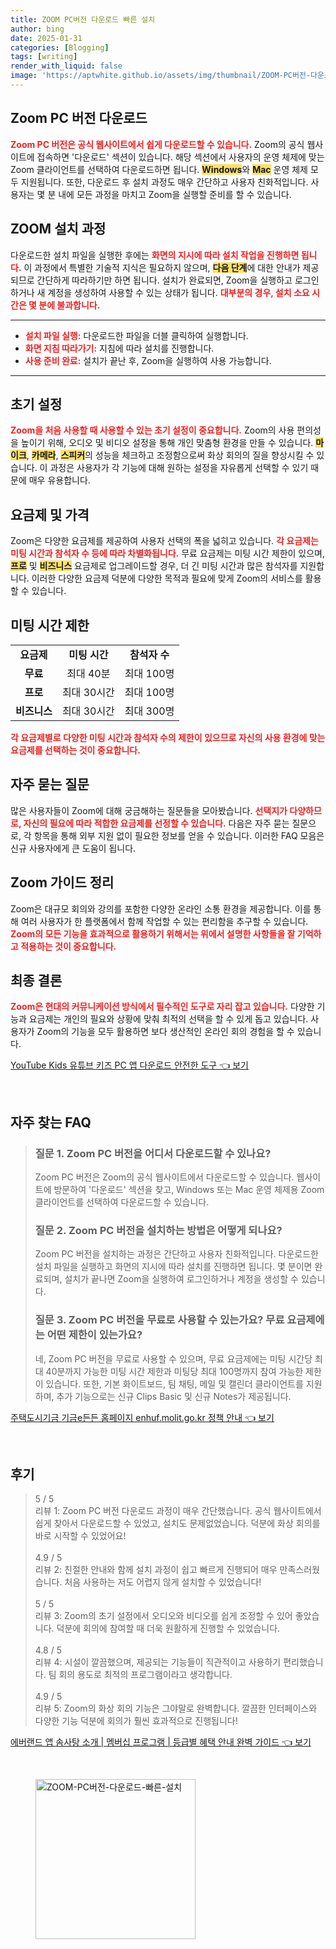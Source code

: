 ```yaml
---
title: ZOOM PC버전 다운로드 빠른 설치
author: bing
date: 2025-01-31
categories: [Blogging]
tags: [writing]
render_with_liquid: false
image: 'https://aptwhite.github.io/assets/img/thumbnail/ZOOM-PC버전-다운로드-빠른-설치.webp'
---
```



<h2 id='Zoom_PC_버전_다운로드'>Zoom PC 버전 다운로드</h2>

<p><b><span style="color: #ee2323;">Zoom PC 버전은 공식 웹사이트에서 쉽게 다운로드할 수 있습니다.</span></b> Zoom의 공식 웹사이트에 접속하면 '다운로드' 섹션이 있습니다. 해당 섹션에서 사용자의 운영 체제에 맞는 Zoom 클라이언트를 선택하여 다운로드하면 됩니다. <b><span style="background-color: #ffe066;">Windows</span></b>와 <b><span style="background-color: #ffe066;">Mac</span></b> 운영 체제 모두 지원됩니다. 또한, 다운로드 후 설치 과정도 매우 간단하고 사용자 친화적입니다. 사용자는 몇 분 내에 모든 과정을 마치고 Zoom을 실행할 준비를 할 수 있습니다.</p>

<h2 id='ZOOM_설치_과정'>ZOOM 설치 과정</h2>

<p>다운로드한 설치 파일을 실행한 후에는 <b><span style="color: #ee2323;">화면의 지시에 따라 설치 작업을 진행하면 됩니다.</span></b> 이 과정에서 특별한 기술적 지식은 필요하지 않으며, <b><span style="background-color: #ffe066;">다음 단계</span></b>에 대한 안내가 제공되므로 간단하게 따라하기만 하면 됩니다. 설치가 완료되면, Zoom을 실행하고 로그인하거나 새 계정을 생성하여 사용할 수 있는 상태가 됩니다. <b><span style="color: #ee2323;">대부분의 경우, 설치 소요 시간은 몇 분에 불과합니다.</span></b></p>

<hr />

<ul>
    <li><b><span style="color: #ee2323;">설치 파일 실행:</span></b> 다운로드한 파일을 더블 클릭하여 실행합니다.</li>
    <li><b><span style="color: #ee2323;">화면 지침 따라가기:</span></b> 지침에 따라 설치를 진행합니다.</li>
    <li><b><span style="color: #ee2323;">사용 준비 완료:</span></b> 설치가 끝난 후, Zoom을 실행하여 사용 가능합니다.</li>
</ul>

<hr />

<h2 id='초기_설정'>초기 설정</h2>

<p><b><span style="color: #ee2323;">Zoom을 처음 사용할 때 사용할 수 있는 초기 설정이 중요합니다.</span></b> Zoom의 사용 편의성을 높이기 위해, 오디오 및 비디오 설정을 통해 개인 맞춤형 환경을 만들 수 있습니다. <b><span style="background-color: #ffe066;">마이크</span></b>, <b><span style="background-color: #ffe066;">카메라</span></b>, <b><span style="background-color: #ffe066;">스피커</span></b>의 성능을 체크하고 조정함으로써 화상 회의의 질을 향상시킬 수 있습니다. 이 과정은 사용자가 각 기능에 대해 원하는 설정을 자유롭게 선택할 수 있기 때문에 매우 유용합니다.</p>

<h2 id='요금제_및_가격'>요금제 및 가격</h2>

<p>Zoom은 다양한 요금제를 제공하여 사용자 선택의 폭을 넓히고 있습니다. <b><span style="color: #ee2323;">각 요금제는 미팅 시간과 참석자 수 등에 따라 차별화됩니다.</span></b> 무료 요금제는 미팅 시간 제한이 있으며, <b><span style="background-color: #ffe066;">프로</span></b> 및 <b><span style="background-color: #ffe066;">비즈니스</span></b> 요금제로 업그레이드할 경우, 더 긴 미팅 시간과 많은 참석자를 지원합니다. 이러한 다양한 요금제 덕분에 다양한 목적과 필요에 맞게 Zoom의 서비스를 활용할 수 있습니다.</p>

<h2 id='미팅_시간_제한'>미팅 시간 제한</h2>

<table>
    <tr>
        <td style="text-align: center; height: 17px;"><b>요금제</b></td>
        <td style="text-align: center; height: 17px;"><b>미팅 시간</b></td>
        <td style="text-align: center; height: 17px;"><b>참석자 수</b></td>
    </tr>
    <tr>
        <td style="text-align: center; height: 17px;"><b>무료</b></td>
        <td style="text-align: center; height: 17px;">최대 40분</td>
        <td style="text-align: center; height: 17px;">최대 100명</td>
    </tr>
    <tr>
        <td style="text-align: center; height: 17px;"><b>프로</b></td>
        <td style="text-align: center; height: 17px;">최대 30시간</td>
        <td style="text-align: center; height: 17px;">최대 100명</td>
    </tr>
    <tr>
        <td style="text-align: center; height: 17px;"><b>비즈니스</b></td>
        <td style="text-align: center; height: 17px;">최대 30시간</td>
        <td style="text-align: center; height: 17px;">최대 300명</td>
    </tr>
</table>

<p><b><span style="color: #ee2323;">각 요금제별로 다양한 미팅 시간과 참석자 수의 제한이 있으므로 자신의 사용 환경에 맞는 요금제를 선택하는 것이 중요합니다.</span></b></p>

<h2 id='자주_묻는_질문'>자주 묻는 질문</h2>

<p>많은 사용자들이 Zoom에 대해 궁금해하는 질문들을 모아봤습니다. <b><span style="color: #ee2323;">선택지가 다양하므로, 자신의 필요에 따라 적합한 요금제를 선정할 수 있습니다.</span></b> 다음은 자주 묻는 질문으로, 각 항목을 통해 외부 지원 없이 필요한 정보를 얻을 수 있습니다. 이러한 FAQ 모음은 신규 사용자에게 큰 도움이 됩니다.</p>

<h2 id='Zoom_가이드_정리'>Zoom 가이드 정리</h2>

<p>Zoom은 대규모 회의와 강의를 포함한 다양한 온라인 소통 환경을 제공합니다. 이를 통해 여러 사용자가 한 플랫폼에서 함께 작업할 수 있는 편리함을 추구할 수 있습니다. <b><span style="color: #ee2323;">Zoom의 모든 기능을 효과적으로 활용하기 위해서는 위에서 설명한 사항들을 잘 기억하고 적용하는 것이 중요합니다.</span></b></p>

<h2 id='최종_결론'>최종 결론</h2>

<p><b><span style="color: #ee2323;">Zoom은 현대의 커뮤니케이션 방식에서 필수적인 도구로 자리 잡고 있습니다.</span></b> 다양한 기능과 요금제는 개인의 필요와 상황에 맞춰 최적의 선택을 할 수 있게 돕고 있습니다. 사용자가 Zoom의 기능을 모두 활용하면 보다 생산적인 온라인 회의 경험을 할 수 있습니다.</p>


<p><a class="click-button" title="YouTube Kids 유튜브 키즈 PC 앱 다운로드 안전한 도구" href="https://aptwhite.github.io/posts/YouTube-Kids-%EC%9C%A0%ED%8A%9C%EB%B8%8C-%ED%82%A4%EC%A6%88-PC-%EC%95%B1-%EB%8B%A4%EC%9A%B4%EB%A1%9C%EB%93%9C-%EC%95%88%EC%A0%84%ED%95%9C-%EB%8F%84%EA%B5%AC/" rel="dofollow">YouTube Kids 유튜브 키즈 PC 앱 다운로드 안전한 도구 👈 보기</a></p><br>
<h2 id='자주_찾는_FAQ'>자주 찾는 FAQ</h2>
<div itemscope="" itemtype="https://schema.org/FAQPage"> 
<blockquote> 
<div itemscope="" itemprop="mainEntity" itemtype="https://schema.org/Question"> 
<h3 itemprop="name">질문 1. Zoom PC 버전을 어디서 다운로드할 수 있나요?</h3> 
<div itemscope="" itemprop="acceptedAnswer" itemtype="https://schema.org/Answer"> 
<span itemprop="text"> 
<p>Zoom PC 버전은 Zoom의 공식 웹사이트에서 다운로드할 수 있습니다. 웹사이트에 방문하여 '다운로드' 섹션을 찾고, Windows 또는 Mac 운영 체제용 Zoom 클라이언트를 선택하여 다운로드할 수 있습니다.</p> 
</span> 
</div> 
</div> 
<div itemscope="" itemprop="mainEntity" itemtype="https://schema.org/Question"> 
<h3 itemprop="name">질문 2. Zoom PC 버전을 설치하는 방법은 어떻게 되나요?</h3> 
<div itemscope="" itemprop="acceptedAnswer" itemtype="https://schema.org/Answer"> 
<span itemprop="text"> 
<p>Zoom PC 버전을 설치하는 과정은 간단하고 사용자 친화적입니다. 다운로드한 설치 파일을 실행하고 화면의 지시에 따라 설치를 진행하면 됩니다. 몇 분이면 완료되며, 설치가 끝나면 Zoom을 실행하여 로그인하거나 계정을 생성할 수 있습니다.</p> 
</span> 
</div> 
</div> 
<div itemscope="" itemprop="mainEntity" itemtype="https://schema.org/Question"> 
<h3 itemprop="name">질문 3. Zoom PC 버전을 무료로 사용할 수 있는가요? 무료 요금제에는 어떤 제한이 있는가요?</h3> 
<div itemscope="" itemprop="acceptedAnswer" itemtype="https://schema.org/Answer"> 
<span itemprop="text"> 
<p>네, Zoom PC 버전을 무료로 사용할 수 있으며, 무료 요금제에는 미팅 시간당 최대 40분까지 가능한 미팅 시간 제한과 미팅당 최대 100명까지 참여 가능한 제한이 있습니다. 또한, 기본 화이트보드, 팀 채팅, 메일 및 캘린더 클라이언트를 지원하며, 추가 기능으로는 신규 Clips Basic 및 신규 Notes가 제공됩니다.</p> 
</span> 
</div> 
</div> 
</blockquote> 
</div>
<p><a class="click-button" title="주택도시기금 기금e든든 홈페이지 enhuf.molit.go.kr 정책 안내" href="https://aptwhite.github.io/posts/%EC%A3%BC%ED%83%9D%EB%8F%84%EC%8B%9C%EA%B8%B0%EA%B8%88-%EA%B8%B0%EA%B8%88e%EB%93%A0%EB%93%A0-%ED%99%88%ED%8E%98%EC%9D%B4%EC%A7%80-enhuf.molit.go.kr-%EC%A0%95%EC%B1%85-%EC%95%88%EB%82%B4/" rel="dofollow">주택도시기금 기금e든든 홈페이지 enhuf.molit.go.kr 정책 안내 👈 보기</a></p><br>
<h2 id='후기'>후기</h2>
<div itemscope itemtype="https://schema.org/Product">
  <blockquote>
  <div itemprop="review" itemscope itemtype="https://schema.org/Review">
      <div itemprop="reviewRating" itemscope itemtype="https://schema.org/Rating"> <span itemprop="ratingValue">5</span> / <span itemprop="bestRating">5</span> </div>
      <span itemprop="reviewBody">리뷰 1: Zoom PC 버전 다운로드 과정이 매우 간단했습니다. 공식 웹사이트에서 쉽게 찾아서 다운로드할 수 있었고, 설치도 문제없었습니다. 덕분에 화상 회의를 바로 시작할 수 있었어요!</span>
  </div>
  <br>
  <div itemprop="review" itemscope itemtype="https://schema.org/Review">
      <div itemprop="reviewRating" itemscope itemtype="https://schema.org/Rating"> <span itemprop="ratingValue">4.9</span> / <span itemprop="bestRating">5</span> </div>
      <span itemprop="reviewBody">리뷰 2: 친절한 안내와 함께 설치 과정이 쉽고 빠르게 진행되어 매우 만족스러웠습니다. 처음 사용하는 저도 어렵지 않게 설치할 수 있었습니다!</span>
  </div>
  <br>
  <div itemprop="review" itemscope itemtype="https://schema.org/Review">
      <div itemprop="reviewRating" itemscope itemtype="https://schema.org/Rating"> <span itemprop="ratingValue">5</span> / <span itemprop="bestRating">5</span> </div>
      <span itemprop="reviewBody">리뷰 3: Zoom의 초기 설정에서 오디오와 비디오를 쉽게 조정할 수 있어 좋았습니다. 덕분에 회의에 참여할 때 더욱 원활하게 진행할 수 있었습니다.</span>
  </div>
  <br>
  <div itemprop="review" itemscope itemtype="https://schema.org/Review">
      <div itemprop="reviewRating" itemscope itemtype="https://schema.org/Rating"> <span itemprop="ratingValue">4.8</span> / <span itemprop="bestRating">5</span> </div>
      <span itemprop="reviewBody">리뷰 4: 시설이 깔끔했으며, 제공되는 기능들이 직관적이고 사용하기 편리했습니다. 팀 회의 용도로 최적의 프로그램이라고 생각합니다.</span>
  </div>
  <br>
  <div itemprop="review" itemscope itemtype="https://schema.org/Review">
      <div itemprop="reviewRating" itemscope itemtype="https://schema.org/Rating"> <span itemprop="ratingValue">4.9</span> / <span itemprop="bestRating">5</span> </div>
      <span itemprop="reviewBody">리뷰 5: Zoom의 화상 회의 기능은 그야말로 완벽합니다. 깔끔한 인터페이스와 다양한 기능 덕분에 회의가 훨씬 효과적으로 진행됩니다!</span>
  </div>
  </blockquote>
</div>
<p><a class="click-button" title="에버랜드 앱 솜사탕 소개 | 멤버십 프로그램 | 등급별 혜택 안내 완벽 가이드" href="https://aptwhite.github.io/posts/%EC%97%90%EB%B2%84%EB%9E%9C%EB%93%9C-%EC%95%B1-%EC%86%9C%EC%82%AC%ED%83%95-%EC%86%8C%EA%B0%9C-%EB%A9%A4%EB%B2%84%EC%8B%AD-%ED%94%84%EB%A1%9C%EA%B7%B8%EB%9E%A8-%EB%93%B1%EA%B8%89%EB%B3%84-%ED%98%9C%ED%83%9D-%EC%95%88%EB%82%B4-%EC%99%84%EB%B2%BD-%EA%B0%80%EC%9D%B4%EB%93%9C/" rel="dofollow">에버랜드 앱 솜사탕 소개 | 멤버십 프로그램 | 등급별 혜택 안내 완벽 가이드 👈 보기</a></p><br>
<figure class="image"><img src="https://aptwhite.github.io/assets/img/thumbnail/ZOOM-PC버전-다운로드-빠른-설치.webp" alt="ZOOM-PC버전-다운로드-빠른-설치" width="256" height="256"></figure>
